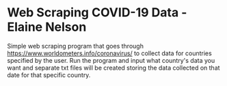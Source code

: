 # Web Scraping COVID-19 Data - Elaine Nelson

Simple web scraping program that goes through https://www.worldometers.info/coronavirus/ to collect data for countries specified by the user. Run the program and input what country's data you want and separate txt files will be created storing the data collected on that date for that specific country. 
